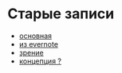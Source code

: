 # Старые записи
 - [основная](main.md)
 - [из evernote](from_evernote.md)
 - [зрение](vision.md)
 - [концепция ?](feedback_from_system.md)